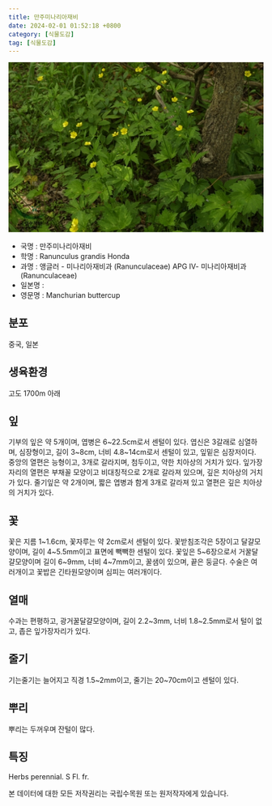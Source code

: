 ```yaml
---
title: 만주미나리아재비
date: 2024-02-01 01:52:18 +0800
category: [식물도감]
tag: [식물도감]
---
```




![만주미나리아재비](/assets/img/fileUpload/plants/basic/Ranunculaceae/Ranunculus/22998/22998_1_th2.jpg)
- 국명 : 만주미나리아재비
- 학명 : Ranunculus grandis Honda
- 과명 : 앵글러 - 미나리아재비과 (Ranunculaceae) APG Ⅳ- 미나리아재비과 (Ranunculaceae)
- 일본명 : 
- 영문명 : Manchurian buttercup


## 분포
중국, 일본
## 생육환경
고도 1700m 아래
## 잎
기부의 잎은 약 5개이며, 엽병은 6~22.5cm로서 센털이 있다. 엽신은 3갈래로 심열하며, 심장형이고, 길이 3~8cm, 너비 4.8~14cm로서 센털이 있고, 잎밑은 심장저이다. 중앙의 열편은 능형이고, 3개로 갈라지며, 첨두이고, 약한 치아상의 거치가 있다. 잎가장자리의 열편은 부채꼴 모양이고 비대칭적으로 2개로 갈라져 있으며, 깊은 치아상의 거치가 있다. 줄기잎은 약 2개이며, 짧은 엽병과 함게 3개로 갈라져 있고 열편은 깊은 치아상의 거치가 있다.
## 꽃
꽃은 지름 1~1.6cm, 꽃자루는 약 2cm로서 센털이 있다.  꽃받침조각은 5장이고 달걀모양이며, 길이 4~5.5mm이고 표면에 빽빽한 센털이 있다. 꽃잎은 5~6장으로서 거꿀달걀모양이며 길이 6~9mm, 너비 4~7mm이고, 꿀샘이 있으며, 끝은 둥글다. 수술은 여러개이고 꽃밥은 긴타원모양이며 심피는 여러개이다.
## 열매
수과는 편평하고, 광거꿀달걀모양이며, 길이 2.2~3mm, 너비 1.8~2.5mm로서 털이 없고, 좁은 잎가장자리가 있다. 
## 줄기
기는줄기는 늘어지고 직경 1.5~2mm이고, 줄기는 20~70cm이고 센털이 있다.
## 뿌리
뿌리는 두꺼우며 잔털이 많다.
## 특징
Herbs perennial.  S Fl.  fr. 






본 데이터에 대한 모든 저작권리는 국립수목원 또는 원저작자에게 있습니다.
